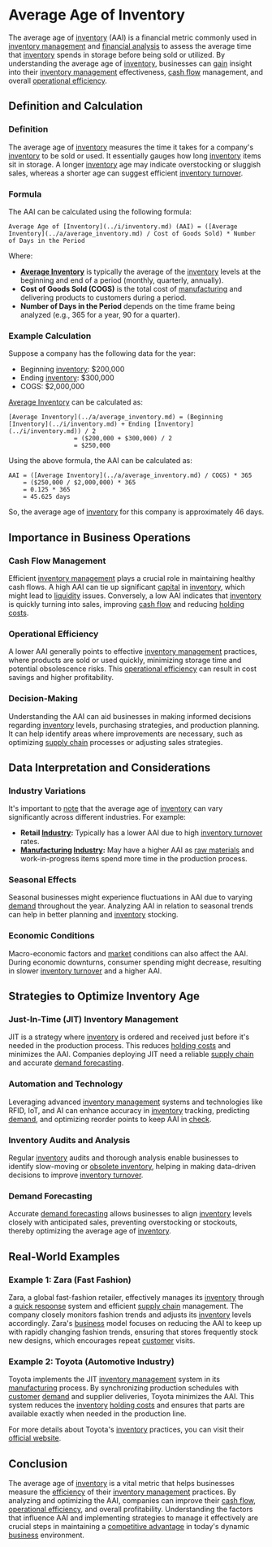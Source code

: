 # Average Age of Inventory

The average age of [inventory](../i/inventory.md) (AAI) is a financial metric commonly used in [inventory management](../i/inventory_management.md) and [financial analysis](../f/financial_analysis.md) to assess the average time that [inventory](../i/inventory.md) spends in storage before being sold or utilized. By understanding the average age of [inventory](../i/inventory.md), businesses can [gain](../g/gain.md) insight into their [inventory management](../i/inventory_management.md) effectiveness, [cash flow](../c/cash_flow.md) management, and overall [operational efficiency](../o/operational_efficiency_in_trading.md). 

## Definition and Calculation

### Definition

The average age of [inventory](../i/inventory.md) measures the time it takes for a company's [inventory](../i/inventory.md) to be sold or used. It essentially gauges how long [inventory](../i/inventory.md) items sit in storage. A longer [inventory](../i/inventory.md) age may indicate overstocking or sluggish sales, whereas a shorter age can suggest efficient [inventory turnover](../i/inventory_turnover.md).

### Formula

The AAI can be calculated using the following formula:

```
Average Age of [Inventory](../i/inventory.md) (AAI) = ([Average Inventory](../a/average_inventory.md) / Cost of Goods Sold) * Number of Days in the Period
```

Where:
- **[Average Inventory](../a/average_inventory.md)** is typically the average of the [inventory](../i/inventory.md) levels at the beginning and end of a period (monthly, quarterly, annually).
- **Cost of Goods Sold (COGS)** is the total cost of [manufacturing](../m/manufacturing.md) and delivering products to customers during a period.
- **Number of Days in the Period** depends on the time frame being analyzed (e.g., 365 for a year, 90 for a quarter).

### Example Calculation

Suppose a company has the following data for the year:
- Beginning [inventory](../i/inventory.md): $200,000
- Ending [inventory](../i/inventory.md): $300,000
- COGS: $2,000,000

[Average Inventory](../a/average_inventory.md) can be calculated as:
```
[Average Inventory](../a/average_inventory.md) = (Beginning [Inventory](../i/inventory.md) + Ending [Inventory](../i/inventory.md)) / 2
                  = ($200,000 + $300,000) / 2
                  = $250,000
```

Using the above formula, the AAI can be calculated as:
```
AAI = ([Average Inventory](../a/average_inventory.md) / COGS) * 365
    = ($250,000 / $2,000,000) * 365
    = 0.125 * 365
    = 45.625 days
```

So, the average age of [inventory](../i/inventory.md) for this company is approximately 46 days.

## Importance in Business Operations

### Cash Flow Management

Efficient [inventory management](../i/inventory_management.md) plays a crucial role in maintaining healthy cash flows. A high AAI can tie up significant [capital](../c/capital.md) in [inventory](../i/inventory.md), which might lead to [liquidity](../l/liquidity.md) issues. Conversely, a low AAI indicates that [inventory](../i/inventory.md) is quickly turning into sales, improving [cash flow](../c/cash_flow.md) and reducing [holding costs](../h/holding_costs.md).

### Operational Efficiency

A lower AAI generally points to effective [inventory management](../i/inventory_management.md) practices, where products are sold or used quickly, minimizing storage time and potential obsolescence risks. This [operational efficiency](../o/operational_efficiency_in_trading.md) can result in cost savings and higher profitability.

### Decision-Making

Understanding the AAI can aid businesses in making informed decisions regarding [inventory](../i/inventory.md) levels, purchasing strategies, and production planning. It can help identify areas where improvements are necessary, such as optimizing [supply chain](../s/supply_chain.md) processes or adjusting sales strategies.

## Data Interpretation and Considerations

### Industry Variations

It's important to [note](../n/note.md) that the average age of [inventory](../i/inventory.md) can vary significantly across different industries. For example:
- **Retail [Industry](../i/industry.md):** Typically has a lower AAI due to high [inventory turnover](../i/inventory_turnover.md) rates.
- **[Manufacturing](../m/manufacturing.md) [Industry](../i/industry.md):** May have a higher AAI as [raw materials](../r/raw_materials.md) and work-in-progress items spend more time in the production process.

### Seasonal Effects

Seasonal businesses might experience fluctuations in AAI due to varying [demand](../d/demand.md) throughout the year. Analyzing AAI in relation to seasonal trends can help in better planning and [inventory](../i/inventory.md) stocking.

### Economic Conditions

Macro-economic factors and [market](../m/market.md) conditions can also affect the AAI. During economic downturns, consumer spending might decrease, resulting in slower [inventory turnover](../i/inventory_turnover.md) and a higher AAI.

## Strategies to Optimize Inventory Age

### Just-In-Time (JIT) Inventory Management

JIT is a strategy where [inventory](../i/inventory.md) is ordered and received just before it's needed in the production process. This reduces [holding costs](../h/holding_costs.md) and minimizes the AAI. Companies deploying JIT need a reliable [supply chain](../s/supply_chain.md) and accurate [demand forecasting](../d/demand_forecasting.md).

### Automation and Technology

Leveraging advanced [inventory management](../i/inventory_management.md) systems and technologies like RFID, IoT, and AI can enhance accuracy in [inventory](../i/inventory.md) tracking, predicting [demand](../d/demand.md), and optimizing reorder points to keep AAI in [check](../c/check.md).

### Inventory Audits and Analysis

Regular [inventory](../i/inventory.md) audits and thorough analysis enable businesses to identify slow-moving or [obsolete inventory](../o/obsolete_inventory.md), helping in making data-driven decisions to improve [inventory turnover](../i/inventory_turnover.md).

### Demand Forecasting

Accurate [demand forecasting](../d/demand_forecasting.md) allows businesses to align [inventory](../i/inventory.md) levels closely with anticipated sales, preventing overstocking or stockouts, thereby optimizing the average age of [inventory](../i/inventory.md).

## Real-World Examples

### Example 1: Zara (Fast Fashion)

Zara, a global fast-fashion retailer, effectively manages its [inventory](../i/inventory.md) through a [quick response](../q/quick_response_in_trading.md) system and efficient [supply chain](../s/supply_chain.md) management. The company closely monitors fashion trends and adjusts its [inventory](../i/inventory.md) levels accordingly. Zara's [business](../b/business.md) model focuses on reducing the AAI to keep up with rapidly changing fashion trends, ensuring that stores frequently stock new designs, which encourages repeat [customer](../c/customer.md) visits.

### Example 2: Toyota (Automotive Industry)

Toyota implements the JIT [inventory management](../i/inventory_management.md) system in its [manufacturing](../m/manufacturing.md) process. By synchronizing production schedules with [customer](../c/customer.md) [demand](../d/demand.md) and supplier deliveries, Toyota minimizes the AAI. This system reduces the [inventory](../i/inventory.md) [holding costs](../h/holding_costs.md) and ensures that parts are available exactly when needed in the production line.

For more details about Toyota's [inventory](../i/inventory.md) practices, you can visit their [official website](https://www.toyota-global.com/company/vision_philosophy/toyota_production_system/just-in-time.html).

## Conclusion

The average age of [inventory](../i/inventory.md) is a vital metric that helps businesses measure the [efficiency](../e/efficiency.md) of their [inventory management](../i/inventory_management.md) practices. By analyzing and optimizing the AAI, companies can improve their [cash flow](../c/cash_flow.md), [operational efficiency](../o/operational_efficiency_in_trading.md), and overall profitability. Understanding the factors that influence AAI and implementing strategies to manage it effectively are crucial steps in maintaining a [competitive advantage](../c/competitive_advantage.md) in today's dynamic [business](../b/business.md) environment.